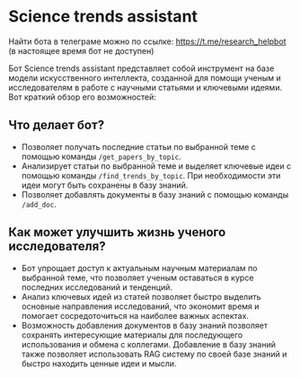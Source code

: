 # Science trends assistant

Найти бота в телеграме можно по ссылке: https://t.me/research_helpbot (в настоящее время бот не доступен)

Бот Science trends assistant представляет собой инструмент на базе модели искусственного интеллекта, созданной для помощи ученым и исследователям в работе с научными статьями и ключевыми идеями. Вот краткий обзор его возможностей:

## Что делает бот?
- Позволяет получать последние статьи по выбранной теме с помощью команды `/get_papers_by_topic`.
- Анализирует статьи по выбранной теме и выделяет ключевые идеи с помощью команды `/find_trends_by_topic`. При необходимости эти идеи могут быть сохранены в базу знаний.
- Позволяет добавлять документы в базу знаний с помощью команды `/add_doc`.

## Как может улучшить жизнь ученого исследователя?
- Бот упрощает доступ к актуальным научным материалам по выбранной теме, что позволяет ученым оставаться в курсе последних исследований и тенденций.
- Анализ ключевых идей из статей позволяет быстро выделить основные направления исследований, что экономит время и помогает сосредоточиться на наиболее важных аспектах.
- Возможность добавления документов в базу знаний позволяет сохранять интересующие материалы для последующего использования и обмена с коллегами. Добавление в базу знаний также позволяет использовать RAG систему по своей базе знаний и быстро находить ценные идеи и мысли.

